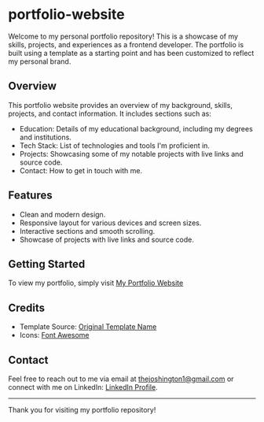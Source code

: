 # portfolio-website


Welcome to my personal portfolio repository! This is a showcase of my skills, projects, and experiences as a frontend developer. The portfolio is built using a template as a starting point and has been customized to reflect my personal brand.

## Overview

This portfolio website provides an overview of my background, skills, projects, and contact information. It includes sections such as:

- Education: Details of my educational background, including my degrees and institutions.
- Tech Stack: List of technologies and tools I'm proficient in.
- Projects: Showcasing some of my notable projects with live links and source code.
- Contact: How to get in touch with me.


## Features

- Clean and modern design.
- Responsive layout for various devices and screen sizes.
- Interactive sections and smooth scrolling.
- Showcase of projects with live links and source code.


## Getting Started

To view my portfolio, simply visit [My Portfolio Website](https://joshington1.github.io/)


## Credits

- Template Source: [Original Template Name](https://www.free-css.com/)
- Icons: [Font Awesome](https://fontawesome.com/)

## Contact

Feel free to reach out to me via email at thejoshington1@gmail.com or connect with me on LinkedIn: [LinkedIn Profile](https://www.linkedin.com/in/vaibhav-jumde-51004b170https://www.linkedin.com/in/samson-adesanya-43a1b3233/).

---

Thank you for visiting my portfolio repository!
